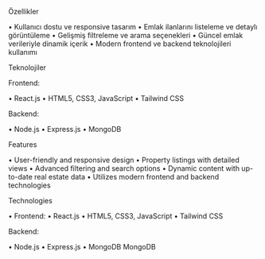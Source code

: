 Özellikler

• Kullanıcı dostu ve responsive tasarım
• Emlak ilanlarını listeleme ve detaylı görüntüleme
• Gelişmiş filtreleme ve arama seçenekleri
• Güncel emlak verileriyle dinamik içerik
• Modern frontend ve backend teknolojileri kullanımı

Teknolojiler

Frontend:

• React.js
• HTML5, CSS3, JavaScript
•  Tailwind CSS

Backend:

• Node.js
• Express.js
• MongoDB 

 Features
 
• User-friendly and responsive design
• Property listings with detailed views
• Advanced filtering and search options
• Dynamic content with up-to-date real estate data
• Utilizes modern frontend and backend technologies

 Technologies
 
• Frontend:
• React.js
• HTML5, CSS3, JavaScript
• Tailwind CSS

Backend:

• Node.js
• Express.js
• MongoDB 
MongoDB
